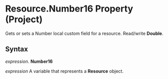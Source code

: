 
# Resource.Number16 Property (Project)

Gets or sets a Number local custom field for a resource. Read/write  **Double**.


## Syntax

 _expression_. **Number16**

 _expression_ A variable that represents a **Resource** object.

